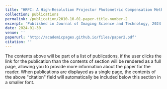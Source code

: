 ```yaml
---
title: "HRPC: A High-Resolution Projector Photometric Compensation Method"
collection: publications
permalink: /publication/2010-10-01-paper-title-number-2
excerpt: 'Published in Journal of Imaging Science and Technology, 2024'
date: 2024-01-30
venue: ''
paperurl: 'http://academicpages.github.io/files/paper2.pdf'
citation: ''
---
```


The contents above will be part of a list of publications, if the user clicks the link for the publication than the contents of section will be rendered as a full page, allowing you to provide more information about the paper for the reader. When publications are displayed as a single page, the contents of the above "citation" field will automatically be included below this section in a smaller font.
